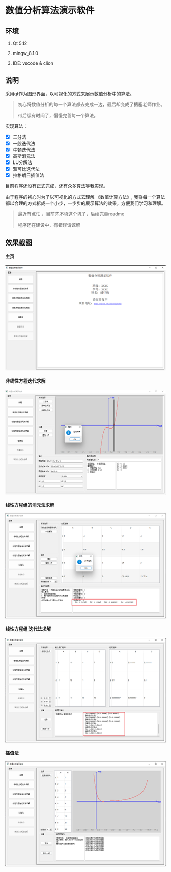 

# 数值分析算法演示软件

## 环境

1. Qt 5.12 

2. mingw_8.1.0

3. IDE: vscode & clion

## 说明

采用qt作为图形界面，以可视化的方式来展示数值分析中的算法。

> 初心将数值分析的每一个算法都去完成一边，最后却变成了搪塞老师作业。
>
> 带后续有时间了，慢慢完善每一个算法。

实现算法：

- [x]  二分法
- [x] 一般迭代法
- [x] 牛顿迭代法
- [x] 高斯消元法
- [x] LU分解法
- [x] 雅可比迭代法
- [x] 拉格朗日插值法

目前程序还没有正式完成，还有众多算法等我实现。

由于程序的初心时为了以可视化的方式去理解 《数值计算方法》, 我将每一个算法都以合理的方式拆成一个小步，一步步的展示算法的效果，方便我们学习和理解。

> 最近有点忙 ，目前先不填这个坑了，后续完善readme
>
> 程序还在建设中，有错误请谅解

## 效果截图

#### 主页

![image-20220425200015193](img/image-20220425200015193.png)

#### 非线性方程迭代求解

![image-20220425200130853](img/image-20220425200130853.png)

#### 线性方程组的消元法求解

![image-20220425200212574](img/image-20220425200212574.png)

#### 线性方程组 迭代法求解

![image-20220425200304944](img/image-20220425200304944.png)

#### 插值法

![image-20220425200345021](img/image-20220425200345021.png)